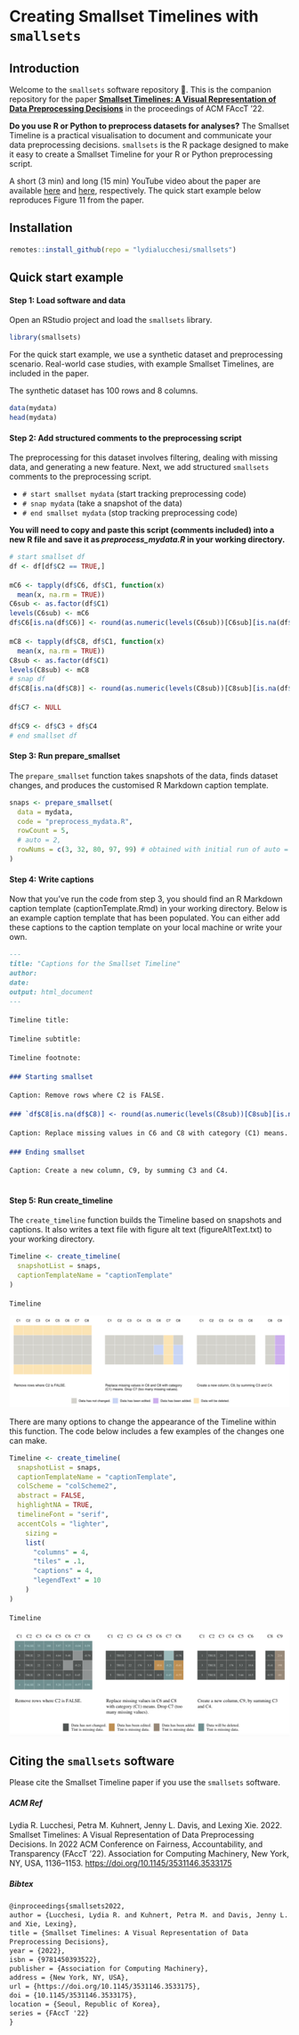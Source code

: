 Creating Smallset Timelines with `smallsets`
================

## Introduction

Welcome to the `smallsets` software repository 👋. This is the companion
repository for the paper [**Smallset Timelines: A Visual Representation
of Data Preprocessing Decisions**](https://arxiv.org/abs/2206.04875) in
the proceedings of ACM FAccT ’22.

**Do you use R or Python to preprocess datasets for analyses?** The
Smallset Timeline is a practical visualisation to document and
communicate your data preprocessing decisions. `smallsets` is the R
package designed to make it easy to create a Smallset Timeline for your
R or Python preprocessing script.

A short (3 min) and long (15 min) YouTube video about the paper are
available [here](https://www.youtube.com/watch?v=_fpn02h3IUo) and
[here](https://www.youtube.com/watch?v=I_ksOv6rj1Y), respectively. The
quick start example below reproduces Figure 11 from the paper.

## Installation

``` r
remotes::install_github(repo = "lydialucchesi/smallsets")
```

## Quick start example

#### Step 1: Load software and data

Open an RStudio project and load the `smallsets` library.

``` r
library(smallsets)
```

For the quick start example, we use a synthetic dataset and
preprocessing scenario. Real-world case studies, with example Smallset
Timelines, are included in the paper.

The synthetic dataset has 100 rows and 8 columns.

``` r
data(mydata)
head(mydata)
```

#### Step 2: Add structured comments to the preprocessing script

The preprocessing for this dataset involves filtering, dealing with
missing data, and generating a new feature. Next, we add structured
`smallsets` comments to the preprocessing script.

-   `# start smallset mydata` (start tracking preprocessing code)
-   `# snap mydata` (take a snapshot of the data)
-   `# end smallset mydata` (stop tracking preprocessing code)

**You will need to copy and paste this script (comments included) into a
new R file and save it as *preprocess_mydata.R* in your working
directory.**

``` r
# start smallset df
df <- df[df$C2 == TRUE,]

mC6 <- tapply(df$C6, df$C1, function(x)
  mean(x, na.rm = TRUE))
C6sub <- as.factor(df$C1)
levels(C6sub) <- mC6
df$C6[is.na(df$C6)] <- round(as.numeric(levels(C6sub))[C6sub][is.na(df$C6)], 2)

mC8 <- tapply(df$C8, df$C1, function(x)
  mean(x, na.rm = TRUE))
C8sub <- as.factor(df$C1)
levels(C8sub) <- mC8
# snap df
df$C8[is.na(df$C8)] <- round(as.numeric(levels(C8sub))[C8sub][is.na(df$C8)], 2)

df$C7 <- NULL

df$C9 <- df$C3 + df$C4
# end smallset df
```

#### Step 3: Run prepare_smallset

The `prepare_smallset` function takes snapshots of the data, finds
dataset changes, and produces the customised R Markdown caption
template.

``` r
snaps <- prepare_smallset(
  data = mydata,
  code = "preprocess_mydata.R",
  rowCount = 5,
  # auto = 2,
  rowNums = c(3, 32, 80, 97, 99) # obtained with initial run of auto = 2 (optimisation model)
)
```

#### Step 4: Write captions

Now that you’ve run the code from step 3, you should find an R Markdown
caption template (captionTemplate.Rmd) in your working directory. Below
is an example caption template that has been populated. You can either
add these captions to the caption template on your local machine or
write your own.

``` markdown
---
title: "Captions for the Smallset Timeline"
author: 
date: 
output: html_document
---

Timeline title: 

Timeline subtitle: 

Timeline footnote: 

### Starting smallset

Caption: Remove rows where C2 is FALSE.

### `df$C8[is.na(df$C8)] <- round(as.numeric(levels(C8sub))[C8sub][is.na(df$C8)], 2)`

Caption: Replace missing values in C6 and C8 with category (C1) means. Drop C7 (too many missing values).

### Ending smallset

Caption: Create a new column, C9, by summing C3 and C4.
 
```

#### Step 5: Run create_timeline

The `create_timeline` function builds the Timeline based on snapshots
and captions. It also writes a text file with figure alt text
(figureAltText.txt) to your working directory.

``` r
Timeline <- create_timeline(
  snapshotList = snaps,
  captionTemplateName = "captionTemplate"
)

Timeline
```

![](man/figures/Timeline1.png)

There are many options to change the appearance of the Timeline within
this function. The code below includes a few examples of the changes one
can make.

``` r
Timeline <- create_timeline(
  snapshotList = snaps,
  captionTemplateName = "captionTemplate",
  colScheme = "colScheme2",
  abstract = FALSE,
  highlightNA = TRUE,
  timelineFont = "serif",
  accentCols = "lighter",
    sizing =
    list(
      "columns" = 4,
      "tiles" = .1,
      "captions" = 4,
      "legendText" = 10
    )
)

Timeline
```

![](man/figures/Timeline2.png)

## Citing the `smallsets` software

Please cite the Smallset Timeline paper if you use the `smallsets`
software.

##### ACM Ref

Lydia R. Lucchesi, Petra M. Kuhnert, Jenny L. Davis, and Lexing Xie.
2022. Smallset Timelines: A Visual Representation of Data Preprocessing
Decisions. In 2022 ACM Conference on Fairness, Accountability, and
Transparency (FAccT ’22). Association for Computing Machinery, New York,
NY, USA, 1136–1153. <https://doi.org/10.1145/3531146.3533175>

##### Bibtex

    @inproceedings{smallsets2022, 
    author = {Lucchesi, Lydia R. and Kuhnert, Petra M. and Davis, Jenny L. and Xie, Lexing}, 
    title = {Smallset Timelines: A Visual Representation of Data Preprocessing Decisions}, 
    year = {2022}, 
    isbn = {9781450393522}, 
    publisher = {Association for Computing Machinery}, 
    address = {New York, NY, USA}, 
    url = {https://doi.org/10.1145/3531146.3533175}, 
    doi = {10.1145/3531146.3533175}, 
    location = {Seoul, Republic of Korea}, 
    series = {FAccT '22}
    }
